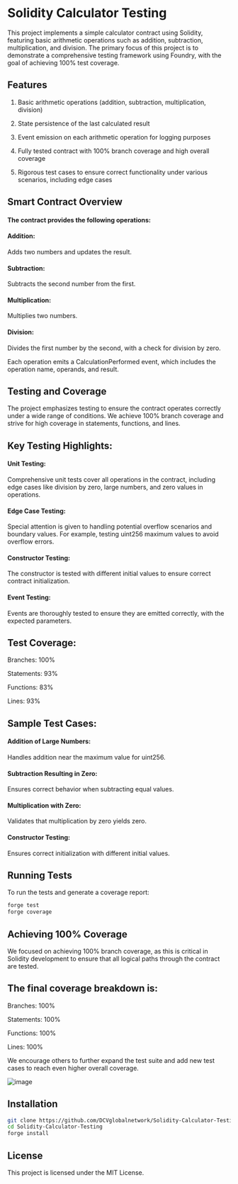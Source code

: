 # Solidity Calculator Testing

This project implements a simple calculator contract using Solidity, featuring basic arithmetic operations such as addition, subtraction, multiplication, and division. The primary focus of this project is to demonstrate a comprehensive testing framework using Foundry, with the goal of achieving 100% test coverage.

## Features
1. Basic arithmetic operations (addition, subtraction, multiplication, division)

2. State persistence of the last calculated result

3. Event emission on each arithmetic operation for logging purposes

4. Fully tested contract with 100% branch coverage and high overall coverage

5. Rigorous test cases to ensure correct functionality under various scenarios, including edge cases

## Smart Contract Overview

#### The contract provides the following operations:

#### Addition: 

Adds two numbers and updates the result.

#### Subtraction: 

Subtracts the second number from the first.

#### Multiplication: 

Multiplies two numbers.

#### Division: 

Divides the first number by the second, with a check for division by zero.

Each operation emits a CalculationPerformed event, which includes the operation name, operands, and result.

## Testing and Coverage
The project emphasizes testing to ensure the contract operates correctly under a wide range of conditions. We achieve 100% branch coverage and strive for high coverage in statements, functions, and lines.

## Key Testing Highlights:
#### Unit Testing: 

Comprehensive unit tests cover all operations in the contract, including edge cases like division by zero, large numbers, and zero values in operations.

#### Edge Case Testing: 

Special attention is given to handling potential overflow scenarios and boundary values. For example, testing uint256 maximum values to avoid overflow errors.

#### Constructor Testing: 

The constructor is tested with different initial values to ensure correct contract initialization.

#### Event Testing: 

Events are thoroughly tested to ensure they are emitted correctly, with the expected parameters.

## Test Coverage:

Branches: 100%

Statements: 93%

Functions: 83%

Lines: 93%

## Sample Test Cases:
#### Addition of Large Numbers: 

Handles addition near the maximum value for uint256.

#### Subtraction Resulting in Zero: 

Ensures correct behavior when subtracting equal values.

#### Multiplication with Zero: 

Validates that multiplication by zero yields zero.

#### Constructor Testing: 

Ensures correct initialization with different initial values.

## Running Tests
To run the tests and generate a coverage report:

```sh
forge test
forge coverage
```
## Achieving 100% Coverage
We focused on achieving 100% branch coverage, as this is critical in Solidity development to ensure that all logical paths through the contract are tested.

## The final coverage breakdown is:

Branches: 100%

Statements: 100%

Functions: 100%

Lines: 100%

We encourage others to further expand the test suite and add new test cases to reach even higher overall coverage.

![image](https://github.com/user-attachments/assets/ea8e67ea-9c3c-44c2-a9d0-d1544ccf82e2)


## Installation

```sh
git clone https://github.com/DCVglobalnetwork/Solidity-Calculator-Testing.git
cd Solidity-Calculator-Testing
forge install
```
## License
This project is licensed under the MIT License.





